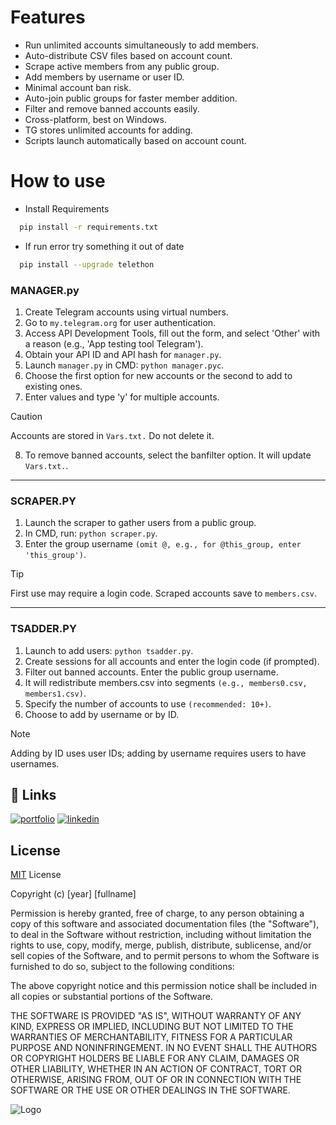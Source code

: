 # Features

* Run unlimited accounts simultaneously to add members.
* Auto-distribute CSV files based on account count.
* Scrape active members from any public group.
* Add members by username or user ID.
* Minimal account ban risk.
* Auto-join public groups for faster member addition.
* Filter and remove banned accounts easily.
* Cross-platform, best on Windows.
* TG stores unlimited accounts for adding.
* Scripts launch automatically based on account count.


# How to use

* Install Requirements

```bash
  pip install -r requirements.txt
```

* If run error try something it out of date
```bash
  pip install --upgrade telethon
```



### MANAGER.py

1. Create Telegram accounts using virtual numbers.
2. Go to `my.telegram.org` for user authentication.
3. Access API Development Tools, fill out the form, and select 'Other' with a reason (e.g., 'App testing tool Telegram').
4. Obtain your API ID and API hash for `manager.py`.
5. Launch `manager.py` in CMD: `python manager.pyc`.
6. Choose the first option for new accounts or the second to add to existing ones.
7. Enter values and type 'y' for multiple accounts.

> [!CAUTION]
> Accounts are stored in `Vars.txt.` Do not delete it.

8. To remove banned accounts, select the banfilter option. It will update `Vars.txt.`.

---

### SCRAPER.PY

1. Launch the scraper to gather users from a public group.
2. In CMD, run: `python scraper.py`.
3. Enter the group username `(omit @, e.g., for @this_group, enter 'this_group')`.

> [!TIP]
> First use may require a login code. Scraped accounts save to `members.csv`.

---

### TSADDER.PY

1. Launch to add users: `python tsadder.py`.
2. Create sessions for all accounts and enter the login code (if prompted).
3. Filter out banned accounts. Enter the public group username.
4. It will redistribute members.csv into segments `(e.g., members0.csv, members1.csv)`.
5. Specify the number of accounts to use `(recommended: 10+)`.
6. Choose to add by username or by ID.

> [!NOTE]
> Adding by ID uses user IDs; adding by username requires users to have usernames.



## 🔗 Links
[![portfolio](https://img.shields.io/badge/my_portfolio-000?style=for-the-badge&logo=ko-fi&logoColor=white)](https://windymaster009.github.io/kevin.github.io/)
[![linkedin](https://img.shields.io/badge/linkedin-0A66C2?style=for-the-badge&logo=linkedin&logoColor=white)](https://www.linkedin.com/in/kevin-nhim-678574218/)



## License

[MIT](https://choosealicense.com/licenses/mit/) License

Copyright (c) [year] [fullname]

Permission is hereby granted, free of charge, to any person obtaining a copy
of this software and associated documentation files (the "Software"), to deal
in the Software without restriction, including without limitation the rights
to use, copy, modify, merge, publish, distribute, sublicense, and/or sell
copies of the Software, and to permit persons to whom the Software is
furnished to do so, subject to the following conditions:

The above copyright notice and this permission notice shall be included in all
copies or substantial portions of the Software.

THE SOFTWARE IS PROVIDED "AS IS", WITHOUT WARRANTY OF ANY KIND, EXPRESS OR
IMPLIED, INCLUDING BUT NOT LIMITED TO THE WARRANTIES OF MERCHANTABILITY,
FITNESS FOR A PARTICULAR PURPOSE AND NONINFRINGEMENT. IN NO EVENT SHALL THE
AUTHORS OR COPYRIGHT HOLDERS BE LIABLE FOR ANY CLAIM, DAMAGES OR OTHER
LIABILITY, WHETHER IN AN ACTION OF CONTRACT, TORT OR OTHERWISE, ARISING FROM,
OUT OF OR IN CONNECTION WITH THE SOFTWARE OR THE USE OR OTHER DEALINGS IN THE
SOFTWARE.


![Logo](https://media3.giphy.com/media/HLB0nLA36GCCo6JuB5/200.gif)

